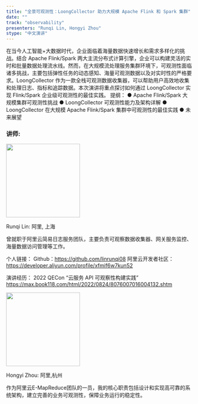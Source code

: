 ```yaml
---
title: "全景可观测性：LoongCollector 助力大规模 Apache Flink 和 Spark 集群"
date: ""
track: "observability"
presenters: "Runqi Lin, Hongyi Zhou"
stype: "中文演讲"
---
```


在当今人工智能+大数据时代，企业面临着海量数据快速增长和需求多样化的挑战。结合 Apache Flink/Spark 两大主流分布式计算引擎，企业可以构建灵活的实时和批量数据处理流水线。然而，在大规模流处理服务集群环境下，可观测性面临诸多挑战，主要包括弹性任务的动态感知、海量可观测数据以及对实时性的严格要求。LoongCollector 作为一款全栈可观测数据收集器，可以帮助用户高效地收集和处理日志、指标和追踪数据。本次演讲将重点探讨如何通过 LoongCollector 实现 Flink/Spark 企业级可观测性的最佳实践。
提纲：
● Apache Flink/Spark 大规模集群可观测性挑战
● LoongCollector 可观测性能力及架构详解
● LoongCollector 在大规模 Apache Flink/Spark 集群中可观测性的最佳实践
● 未来展望

### 讲师:

<img src="https://sessionize.com/image/56ef-400o400o1-XytGZCfxa3CMsDEHvoHNHJ.JPG" width="200" /><br/>

Runqi Lin: 阿里, 上海

曾就职于阿里云简易日志服务团队，主要负责可观察数据收集器、网关服务监控、海量数据访问管理等工作。

个人链接：
Github：https://github.com/linrunqi08
阿里云开发者社区：https://developer.aliyun.com/profile/xfmif6w7kun52

演讲经历：
2022 QECon “云服务 API 可观察性构建实践” https://max.book118.com/html/2022/0824/8076007016004132.shtm

<img src="https://sessionize.com/image/5271-400o400o1-9nHB2BX82b2yKXrUs9Hbnm.jpg" width="200" /><br/>

Hongyi Zhou: 阿里,杭州

作为阿里云E-MapReduce团队的一员，我的核心职责包括设计和实现高可靠的系统架构，建立完善的业务可观测性，保障业务运行的稳定性。
